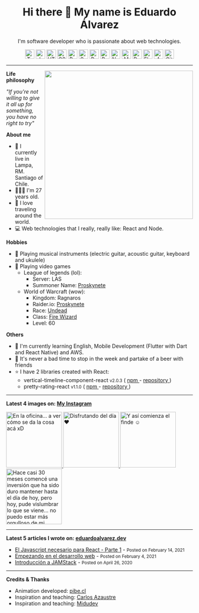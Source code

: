<h1 align="center">Hi there 👋 My name is Eduardo Álvarez</h1>
<p align="center">
  I'm software developer who is passionate about web technologies.
</p>

<p align="center">
  <img
    src="https://github.com/Proskynete/Proskynete/blob/master/images/icons/ts.png?raw=true"
    width="25"
    height="25"
    title="Typescript"
  />
  <img
    src="https://github.com/Proskynete/Proskynete/blob/master/images/icons/js.png?raw=true"
    width="25"
    height="25"
    title="Javascript"
  />
  <img
    src="https://github.com/Proskynete/Proskynete/blob/master/images/icons/html5.png?raw=true"
    width="25"
    height="25"
    title="HTML5"
  />
  <img
    src="https://github.com/Proskynete/Proskynete/blob/master/images/icons/css3.png?raw=true"
    width="25"
    height="25"
    title="CSS3"
  />
  <img
    src="https://github.com/Proskynete/Proskynete/blob/master/images/icons/bootstrap.png?raw=true"
    width="25"
    height="25"
    title="Bootstrap"
  />
  <img
    src="https://github.com/Proskynete/Proskynete/blob/master/images/icons/sass.png?raw=true"
    width="25"
    height="25"
    title="Sass"
  />
  <img
    src="https://github.com/Proskynete/Proskynete/blob/master/images/icons/react.png?raw=true"
    width="25"
    height="25"
    title="React"
  />
  <img
    src="https://github.com/Proskynete/Proskynete/blob/master/images/icons/redux.png?raw=true"
    width="25"
    height="25"
    title="Redux"
  />
  <img
    src="https://github.com/Proskynete/Proskynete/blob/master/images/icons/node.png?raw=true"
    width="25"
    height="25"
    title="Nodejs"
  />
  <img
    src="https://github.com/Proskynete/Proskynete/blob/master/images/icons/mongodb.png?raw=true"
    width="25"
    height="25"
    title="MongoDB"
  />
  <img
    src="https://github.com/Proskynete/Proskynete/blob/master/images/icons/dart.png?raw=true"
    width="25"
    height="25"
    title="Dart"
  />
  <img
    src="https://github.com/Proskynete/Proskynete/blob/master/images/icons/flutter.png?raw=true"
    width="25"
    height="25"
    title="Flutter"
  />
  <img
    src="https://github.com/Proskynete/Proskynete/blob/master/images/icons/aws.png?raw=true"
    width="25"
    height="25"
    title="Amazon Web Services"
  />
  <img
    src="https://github.com/Proskynete/Proskynete/blob/master/images/icons/git.png?raw=true"
    width="25"
    height="25"
    title="Git"
  />
</p>

---

<img
  width="400"
  align="right"
  src="https://github.com/Proskynete/Proskynete/blob/master/images/proskynete.gif?raw=true"
/>

<p align="left">
  <strong>Life philosophy</strong>
</p>
<p>
  <i>
    "If you're not willing to give it all up for something, you have no right to
    try"
  </i>
</p>

<p align="left">
  <strong>About me</strong>
</p>
<ul>
  <li>📍 I currently live in Lampa, RM. Santiago of Chile.</li>
  <li>👨🏼‍💻 I'm 27 years old.</li>
  <li>🛫 I love traveling around the world.</li>
  <li>💻 Web technologies that I really, really like: React and Node.</li>
</ul>

<p align="left">
  <strong>Hobbies</strong>
</p>
<ul>
  <li>
    🎼 Playing musical instruments (electric guitar, acoustic guitar, keyboard
    and ukulele)
  </li>
  <li>
    👾 Playing video games
    <ul>
      <li>
        League of legends (lol):
        <ul>
          <li>Server: LAS</li>
          <li>
            Summoner Name:
            <a
              href="https://www.leagueofgraphs.com/es/summoner/las/proskynete"
              target="_blank"
            >
              Proskynete
            </a>
          </li>
        </ul>
      </li>
      <li>
        World of Warcraft (wow):
        <ul>
          <li>Kingdom: Ragnaros</li>
          <li>
            Raider.io:
            <a
              href="https://raider.io/characters/us/ragnaros/Proskynete"
              target="_blank"
            >
              Proskynete
            </a>
          </li>
          <li>
            Race:
            <a
              href="https://worldofwarcraft.com/en-us/game/races/undead"
              target="_blank"
            >
              Undead
            </a>
          </li>
          <li>
            Class:
            <a
              href="https://worldofwarcraft.com/en-us/game/talent-calculator#mage/fire"
              target="_blank"
            >
              Fire Wizard
            </a>
          </li>
          <li>Level: 60</li>
        </ul>
      </li>
    </ul>
  </li>
</ul>

<p align="left">
  <strong>Others</strong>
</p>
<ul>
  <li>
    📖 I'm currently learning English, Mobile Development (Flutter with Dart and
    React Native) and AWS.
  </li>
  <li>
    🍺 It's never a bad time to stop in the week and partake of a beer with
    friends
  </li>
  <li>
    ⭐ I have 2 libraries created with React:
    <ul>
      <li>
        vertical-timeline-component-react <small>v2.0.3</small> (
        <a
          href="https://www.npmjs.com/package/vertical-timeline-component-react"
          target="_blank"
        >
          npm
        </a>
        -
        <a
          href="https://github.com/Proskynete/vertical-timeline-component-react"
          target="_blank"
        >
          repository
        </a>
        )
      </li>
      <li>
        pretty-rating-react <small>v1.1.0</small> (
        <a
          href="https://www.npmjs.com/package/pretty-rating-react"
          target="_blank"
        >
          npm
        </a>
        -
        <a
          href="https://github.com/Proskynete/pretty-rating-react"
          target="_blank"
        >
          repository
        </a>
        )
      </li>
    </ul>
  </li>
</ul>

---

<p align="left">
  <strong>
    Latest 4 images on:
    <a href="https://instagram.com/proskynete" target="_blank">
      My Instagram
    </a>
  </strong>
</p>

<a href="https://www.instagram.com/p/CLCYGengbtk/" target="_blank">
  <img
    src="https://scontent-sea1-1.cdninstagram.com/v/t51.2885-15/sh0.08/e35/c315.0.810.810a/s640x640/147484351_1047055985703156_8414043853798061953_n.jpg?_nc_ht=scontent-sea1-1.cdninstagram.com&_nc_cat=100&_nc_ohc=36MSOAQmGQ8AX8ee0hX&tp=1&oh=57957184357b34abcc8d8e7472b037ee&oe=6055FFE1"
    alt="En la oficina... a ver cómo se da la cosa acá xD"
    width="150"
    height="150"
  />
</a>
<a href="https://www.instagram.com/p/CKZu82LASN_/" target="_blank">
  <img
    src="https://scontent-sea1-1.cdninstagram.com/v/t51.2885-15/sh0.08/e35/c0.180.1440.1440a/s640x640/141493947_137949514810442_7362213050375061519_n.jpg?_nc_ht=scontent-sea1-1.cdninstagram.com&_nc_cat=102&_nc_ohc=cnSS72vCQ0EAX_9rPeF&tp=1&oh=4af0a5d12c34e1f4883b58907096292b&oe=60563C1C"
    alt="Disfrutando del día ❤️"
    width="150"
    height="150"
  />
</a>
<a href="https://www.instagram.com/p/CKXhn2qAtNm/" target="_blank">
  <img
    src="https://scontent-sea1-1.cdninstagram.com/v/t51.2885-15/sh0.08/e35/c0.177.1440.1440a/s640x640/141217911_1152450091873137_4031924116361872425_n.jpg?_nc_ht=scontent-sea1-1.cdninstagram.com&_nc_cat=109&_nc_ohc=MIOmqwGUD9AAX9VPTN5&tp=1&oh=c7f02969e5b4a826a3ad70204af551f0&oe=60534C9D"
    alt="Y así comienza el finde ☺️"
    width="150"
    height="150"
  />
</a>
<a href="https://www.instagram.com/p/CH08EtHAmUO/" target="_blank">
  <img
    src="https://scontent-sea1-1.cdninstagram.com/v/t51.2885-15/sh0.08/e35/c0.0.1439.1439a/s640x640/126147403_284595642979933_6622037358813752729_n.jpg?_nc_ht=scontent-sea1-1.cdninstagram.com&_nc_cat=101&_nc_ohc=eKyVxXxsD8kAX9cC6ew&tp=1&oh=2d7df46ae70e90d47e1d43f85750c608&oe=60562F1E"
    alt="Hace casi 30 meses comencé una inversión que ha sido duro mantener hasta el día de hoy, pero hoy, pude vislumbrar lo que se viene... no puedo estar más orgulloso de mi mismo por todo este tiempo que a significado un sacrificio pero que de poco a poco va tomando forma... y se ve filete! ❤️"
    width="150"
    height="150"
  />
</a>

---

<p align="left">
  <strong>
    Latest 5 articles I wrote on:
    <a href="https://eduardoalvarez.dev" target="_blank">
      eduardoalvarez.dev
    </a>
  </strong>
</p>

- [El Javascript necesario para React - Parte 1](https://eduardoalvarez.dev/articulos/el-javascript-necesario-para-react-parte-1) - <small>Posted on February 14, 2021</small>
- [Empezando en el desarrollo web](https://eduardoalvarez.dev/articulos/empezando-en-el-desarrollo-web) - <small>Posted on February 4, 2021</small>
- [Introducción a JAMStack](https://eduardoalvarez.dev/articulos/introduccion-a-jamstack) - <small>Posted on April 26, 2020</small>

---

<p align="left">
  <strong>Credits & Thanks</strong>
</p>
<ul>
  <li>
    Animation developed:
    <a href="https://pibe.cl/" target="_blank">
      pibe.cl
    </a>
  </li>
  <li>
    Inspiration and teaching:
    <a href="https://carlosazaustre.es/" target="_blank">
      Carlos Azaustre
    </a>
  </li>
  <li>
    Inspiration and teaching:
    <a href="https://midu.dev/" target="_blank">
      Midudev
    </a>
  </li>
</ul>
